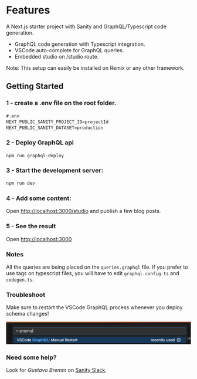 # Features

A Next.js starter project with Sanity and GraphQL/Typescript code generation.

- GraphQL code generation with Typescript integration.
- VSCode auto-complete for GraphQL queries.
- Embedded studio on /studio route.

Note: This setup can easily be installed on Remix or any other framework.

## Getting Started

### 1 - create a .env file on the root folder.

```
#.env
NEXT_PUBLIC_SANITY_PROJECT_ID=projectId
NEXT_PUBLIC_SANITY_DATASET=production
```

### 2 - Deploy GraphQL api

`npm run graphql-deploy`

### 3 - Start the development server:

```bash
npm run dev
```

### 4 - Add some content:

Open [http://localhost:3000/studio](http://localhost:3000/studio) and publish a few blog posts.

### 5 - See the result

Open [http://localhost:3000](http://localhost:3000)

### Notes

All the queries are being placed on the `queries.graphql` file. If you prefer to use tags on typescript files, you will have to edit `graphql.config.ts` and `codegen.ts`.

### Troubleshoot

Make sure to restart the VSCode GraphQL process whenever you deploy schema changes!

 <img src="./docs/vscode.png"/>

### Need some help?

Look for <i>Gustavo Bremm</i> on [Sanity Slack](https://slack.sanity.io/).
